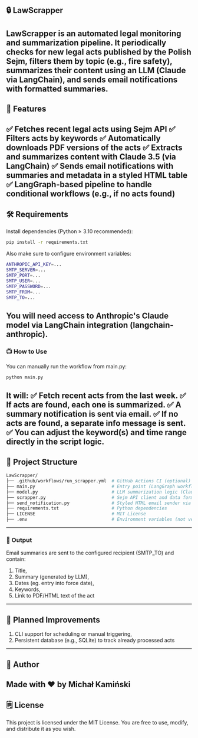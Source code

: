 ## 🔒 LawScrapper

LawScrapper is an automated legal monitoring and summarization pipeline. It periodically checks for new legal acts published by the Polish Sejm, filters them by topic (e.g., fire safety), summarizes their content using an LLM (Claude via LangChain), and sends email notifications with formatted summaries.
---
## 🚀 Features

✅ Fetches recent legal acts using Sejm API
✅ Filters acts by keywords
✅ Automatically downloads PDF versions of the acts
✅ Extracts and summarizes content with Claude 3.5 (via LangChain)
✅ Sends email notifications with summaries and metadata in a styled HTML table
✅ LangGraph-based pipeline to handle conditional workflows (e.g., if no acts found)
---
## 🛠 Requirements
Install dependencies (Python ≥ 3.10 recommended):

```bash
pip install -r requirements.txt
```

Also make sure to configure environment variables:

```bash
ANTHROPIC_API_KEY=...
SMTP_SERVER=...
SMTP_PORT=...
SMTP_USER=...
SMTP_PASSWORD=...
SMTP_FROM=...
SMTP_TO=...
```

You will need access to Anthropic's Claude model via LangChain integration (langchain-anthropic).
---
### 📺 How to Use
You can manually run the workflow from main.py:

```bash
python main.py
```

It will:
✅ Fetch recent acts from the last week.
✅ If acts are found, each one is summarized.
✅ A summary notification is sent via email.
✅ If no acts are found, a separate info message is sent.
✅ You can adjust the keyword(s) and time range directly in the script logic.
---
## 🔹 Project Structure

```bash
LawScrapper/
├── .github/workflows/run_scrapper.yml  # GitHub Actions CI (optional)
├── main.py                             # Entry point (LangGraph workflow definition)
├── model.py                            # LLM summarization logic (Claude + PDF handling)
├── scrapper.py                         # Sejm API client and data formatter
├── send_notification.py                # Styled HTML email sender via SMTP
├── requirements.txt                    # Python dependencies
├── LICENSE                             # MIT License
├── .env                                # Environment variables (not versioned)
```

---
### 📂 Output

Email summaries are sent to the configured recipient (SMTP_TO) and contain:
1) Title,
2) Summary (generated by LLM),
3) Dates (eg. entry into force date),
4) Keywords,
5) Link to PDF/HTML text of the act
---
## 📍 Planned Improvements
1) CLI support for scheduling or manual triggering,
2) Persistent database (e.g., SQLite) to track already processed acts
---
## 👤 Author

Made with ❤️ by Michał Kamiński
---
## 🗒 License

This project is licensed under the MIT License. You are free to use, modify, and distribute it as you wish.